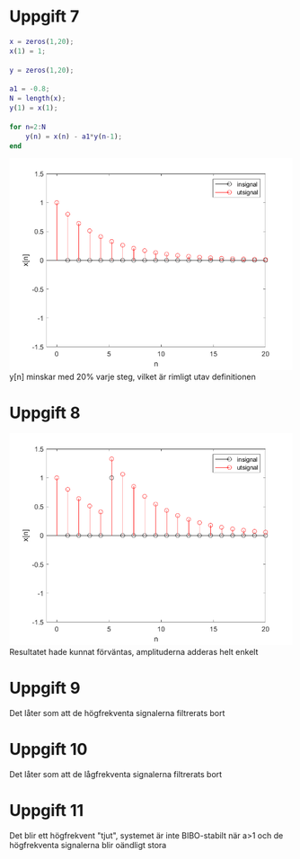 # Uppgift 7
```matlab
x = zeros(1,20);
x(1) = 1;

y = zeros(1,20);

a1 = -0.8;
N = length(x);
y(1) = x(1);

for n=2:N
    y(n) = x(n) - a1*y(n-1);
end
```
![NAMN](uppg7plot.png)
y[n] minskar med 20% varje steg, vilket är rimligt utav definitionen

# Uppgift 8
![NAMN](uppg8plot.png)
Resultatet hade kunnat förväntas, amplituderna adderas helt enkelt

# Uppgift 9
Det låter som att de högfrekventa signalerna filtrerats bort

# Uppgift 10
Det låter som att de lågfrekventa signalerna filtrerats bort

# Uppgift 11
Det blir ett högfrekvent "tjut", systemet är inte BIBO-stabilt när a>1
och de högfrekventa signalerna blir oändligt stora

